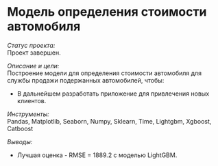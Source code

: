 # Модель определения стоимости автомобиля

*Статус проекта:*  
Проект завершен.

*Описание и цели:*  
Построение модели для определения стоимости автомобиля для службы продажи подержанных автомобилей, чтобы:
- В дальнейшем разработать приложение для привлечения новых клиентов.

*Инструменты:*  
Pandas, Matplotlib, Seaborn, Numpy, Sklearn, Time, Lightgbm, Xgboost, Catboost

*Выводы:*  
- Лучшая оценка - RMSE = 1889.2 с моделью LightGBM.
